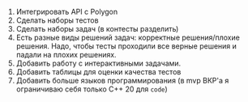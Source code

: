 1. Интегрировать API с Polygon
2. Сделать наборы тестов
3. Сделать наборы задач (в контесты разделить) 
4. Есть разные виды решений задач: корректные решения/плохие решения. Надо, чтобы тесты проходили все верные решения и 
падали на плохих решениях.
5. Добавить работу с интерактивными задачами.
6. Добавить таблицы для оценки качества тестов
7. Добавить больше языков программирования (в mvp ВКР'a я ограничиваю себя только C++ 20 для `code`)